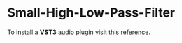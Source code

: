 # Small-High-Low-Pass-Filter

To install a **VST3** audio plugin visit this [reference](https://helpcenter.steinberg.de/hc/en-us/articles/115000177084-VST-plug-in-locations-on-Windows).
